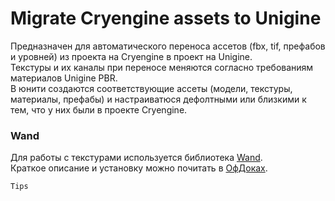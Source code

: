 # Migrate Cryengine assets to Unigine

Предназначен для автоматического переноса ассетов (fbx, tif, префабов и уровней) из проекта на Cryengine в проект на Unigine.  
Текстуры и их каналы при переносе меняются согласно требованиям материалов Unigine PBR.  
В юнити создаются соответствующие ассеты (модели, текстуры, материалы, префабы) и настраиватюся дефолтными или близкими к тем, что у них были в проекте Cryengine.  

### Wand
Для работы с текстурами используется библиотека [Wand](https://github.com/emcconville/wand/).  
Краткое описание и установку можно почитать в [ОфДоках](http://docs.wand-py.org/en/0.5.9/).


```
Tips

```
